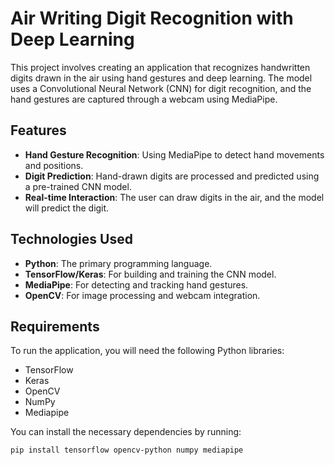 # Air Writing Digit Recognition with Deep Learning

This project involves creating an application that recognizes handwritten digits drawn in the air using hand gestures and deep learning. The model uses a Convolutional Neural Network (CNN) for digit recognition, and the hand gestures are captured through a webcam using MediaPipe.

## Features
- **Hand Gesture Recognition**: Using MediaPipe to detect hand movements and positions.
- **Digit Prediction**: Hand-drawn digits are processed and predicted using a pre-trained CNN model.
- **Real-time Interaction**: The user can draw digits in the air, and the model will predict the digit.

## Technologies Used
- **Python**: The primary programming language.
- **TensorFlow/Keras**: For building and training the CNN model.
- **MediaPipe**: For detecting and tracking hand gestures.
- **OpenCV**: For image processing and webcam integration.
  
## Requirements
To run the application, you will need the following Python libraries:

- TensorFlow
- Keras
- OpenCV
- NumPy
- Mediapipe

You can install the necessary dependencies by running:

```bash
pip install tensorflow opencv-python numpy mediapipe

